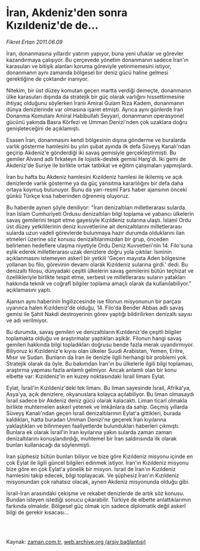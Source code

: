 # İran, Akdeniz'den sonra Kızıldeniz'de de...

*Fikret Ertan 2011.06.09*

<td class="columnist-detail">
<p>İran, donanmasına yıllardır yatırım yapıyor, buna yeni ufuklar ve görevler kazandırmaya çalışıyor. Bu çerçevede yönetim donanmanın sadece İran'ın karasuları ve bitişik alanları koruma göreviyle yetinmemesini istiyor, donanmanın aynı zamanda bölgesel bir deniz gücü haline gelmesi gerektiğine de çoktandır inanıyor.</p>
<p>
<div id="haberMetinDiv">
<p>Nitekim, bir üst düzey komutan geçen martta verdiği demeçte, donanmanın ülke karasuları dışında da stratejik bir güç olarak varlığını hissettirmesine ihtiyaç olduğunu söylerken İranlı Amiral Gulam Rıza Kadem, donanmanın dünya denizlerinde var olmasına işaret etmişti. Ayrıca aynı günlerde İran Donanma Komutanı Amiral Habibullah Seyyari, donanmanın operasyonel gücünü yakında Basra Körfezi ve Umman Denizi'nden çok uzaklara doğru genişleteceğini de açıklamıştı.
<p>Esasen İran, donanmasını kendi bölgesinin dışına gönderme ve buralarda varlık gösterme hamlesini bu yılın şubat ayında ilk defa Süveyş Kanalı'ndan geçirip Akdeniz'e gönderdiği iki savaş gemisiyle gerçekleştirmişti. Bu gemiler Alvand adlı fırkateyn ile lojistik-destek gemisi Harg'dı. İki gemi de Akdeniz'de Suriye ile birlikte ortak tatbikat ve eğitim çalışmaları yapmışlardı.
<p>İran bu hafta bu Akdeniz hamlesini Kızıldeniz hamlesi ile ikilemiş ve açık denizlerde varlık gösterme ya da güç yansıtma kararlılığını bir defa daha ortaya koymuş bulunuyor. Bunu da yarı-resmî Fars haber ajansının önceki günkü Türkçe kısa haberinden öğrenmiş oluyoruz.
<p>Bu haberde aynen şöyle deniliyor: "İran denizaltıları milletlerarası sularda. İran İslam Cumhuriyeti Ordusu denizaltıları bilgi toplama ve yabancı ülkelerin savaş gemilerini tespit etme gayesiyle Kızıldeniz sularına ulaştı. İslamî Ordu üst düzey yetkililerinin deniz kuvvetlerine ait denizaltılarını milletlerarası sularda uzun vadeli görevlerde bulunmaya hazır durumda olduklarını ilan etmeleri üzerine söz konusu denizaltılarımızdan bir grup, önceden belirlenen hedeflere ulaşma niyetiyle Ordu Deniz Kuvvetleri'nin 14. Filo'suna eşlik ederek milletlerarası uzak denizlere doğru yola çıktılar. İsminin açıklanmasını istemeyen askerî bir yetkili 'Geçen mayısta Aden bölgesine yollanan bu filo, görevinin devamı olarak Kızıldeniz sularına girdi.' dedi. Bu denizaltı filosu, dünyadaki çeşitli ülkelerin savaş gemilerini bütün teçhizat ve özellikleriyle birlikte tespit etme, serbest ve milletlerarası suların yatakları hakkında teknik ve coğrafî bilgiler toplama amaçlı olarak da kullanılabiliyor." açıklamasını yaptı.
<p>Ajansın aynı haberinin İngilizcesinde ise filonun misyonunun bir parçası uyarınca halen Kızıldeniz'de olduğu, 14. Filo'da Bender Abbas adlı savaş gemisi ile Şahit Nakdi destroyerinin görev yaptığı bildirilirken denizaltı sayısı ve adı verilmiyor.
<p>Bu durumda, savaş gemileri ve denizaltıların Kızıldeniz'de çeşitli bilgiler toplamakta olduğu ve araştırmalar yaptıkları aşikâr. Filonun hangi savaş gemileri hakkında bilgi topladıkları doğrusu bende fazla merak uyandırmıyor. Biliyoruz ki Kızıldeniz'e kıyısı olan ülkeler Suudi Arabistan, Yemen, Eritre, Mısır ve Sudan. Bunların da İran ile denizle ilgili herhangi bir problemi yok. Stratejik olarak da öyle. Bu bakımdan İran'ın bu ülkelerle ilgili bilgi toplaması, araştırma yapması fazla anlamlı gelmiyor. Ancak anlamlı olan bir konu elbette var: Kızıldeniz'in en kuzey noktasındaki İsrail limanı Eylat.
<p>Eylat, İsrail'in Kızıldeniz'deki tek limanı. Bu liman sayesinde İsrail, Afrika'ya, Asya'ya, açık denizlere, okyanuslara kolayca açılabiliyor. Bu liman olmasaydı İsrail sadece bir Akdeniz deniz gücü olarak kalacaktı. Liman ticarî olmakla birlikte muhtemelen askerî yetenek ve imkânlara da sahip. Geçmiş yıllarda Süveyş Kanalı'ndan geçen İsrail denizaltılarının Eylat'a gittikleri, burada kaldıkları, hatta buradan Umman Denizi'ne geçerek İran kıyılarına yaklaştıkları ve bilinmeyen faaliyetlerde bulundukları haberleri çıkmıştı. Bunlara ek olarak İsrail'in İran kıyılarına yakın sularda zaman zaman denizaltılarını konuşlandırdığı, muhtemel bir İran saldırısında ilk olarak bunları kullanacağı da söylenmişti.
<p>İran şüphesiz bütün bunları biliyor ve bize göre Kızıldeniz misyonu içinde en çok Eylat ile ilgili güncel bilgileri edinmek istiyor. İran'ın Kızıldeniz misyonu bize göre en çok Eylat'a yönelik bir misyon. İsrail de İran'ın Kızıldeniz hamlesini takip edecek, bilgi toplayacak. Ve şüphesiz İran'ın Kızıldeniz misyonundan çok rahatsız olacak, aynen Akdeniz misyonunda olduğu gibi.
<p>İsrail-İran arasındaki çekişme ve rekabet denizlerde de artık söz konusu. Bundan isteyen istediği sonucu çıkarabilir. Türkiye de elbette anlattıklarımın farkında olmalıdır. Bölgesel güç olmak için sadece diplomatik değil askerî bilgi de gerekir kısacası... </p></p></p></p></p></p></p></p></p></div>
</p>


<p><br>
		 </br></p></td>

Kaynak: [zaman.com.tr](http://zaman.com.tr/yazar.do?yazino=1144650), [web.archive.org (arşiv bağlantısı)](http://web.archive.org/web/20110819085723/http://www.zaman.com.tr:80/yazar.do?yazino=1144650)
